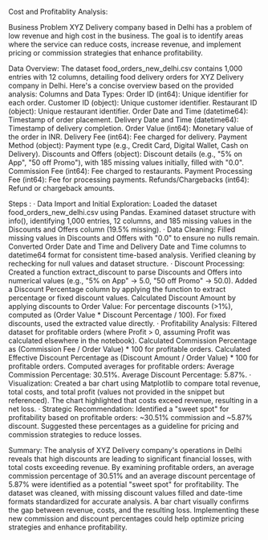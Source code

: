 Cost and Profitablity Analysis:


Business Problem
XYZ Delivery company based in Delhi has a problem of low revenue and high cost in the business. The goal is to identify areas where the service can reduce costs, increase revenue, and implement pricing or commission strategies that enhance profitability.

Data Overview:
The dataset food_orders_new_delhi.csv contains 1,000 entries with 12 columns, detailing food delivery orders for XYZ Delivery company in Delhi. Here's a concise overview based on the provided analysis:
Columns and Data Types: 
Order ID (int64): Unique identifier for each order.
Customer ID (object): Unique customer identifier.
Restaurant ID (object): Unique restaurant identifier.
Order Date and Time (datetime64): Timestamp of order placement.
Delivery Date and Time (datetime64): Timestamp of delivery completion.
Order Value (int64): Monetary value of the order in INR.
Delivery Fee (int64): Fee charged for delivery.
Payment Method (object): Payment type (e.g., Credit Card, Digital Wallet, Cash on Delivery).
Discounts and Offers (object): Discount details (e.g., "5% on App", "50 off Promo"), with 185 missing values initially, filled with "0.0".
Commission Fee (int64): Fee charged to restaurants.
Payment Processing Fee (int64): Fee for processing payments.
Refunds/Chargebacks (int64): Refund or chargeback amounts.

Steps :
·  Data Import and Initial Exploration: 
Loaded the dataset food_orders_new_delhi.csv using Pandas.
Examined dataset structure with info(), identifying 1,000 entries, 12 columns, and 185 missing values in the Discounts and Offers column (19.5% missing).
·  Data Cleaning: 
Filled missing values in Discounts and Offers with "0.0" to ensure no nulls remain.
Converted Order Date and Time and Delivery Date and Time columns to datetime64 format for consistent time-based analysis.
Verified cleaning by rechecking for null values and dataset structure.
·  Discount Processing: 
Created a function extract_discount to parse Discounts and Offers into numerical values (e.g., "5% on App" → 5.0, "50 off Promo" → 50.0).
Added a Discount Percentage column by applying the function to extract percentage or fixed discount values.
Calculated Discount Amount by applying discounts to Order Value: 
For percentage discounts (>1%), computed as (Order Value * Discount Percentage / 100).
For fixed discounts, used the extracted value directly.
·  Profitability Analysis: 
Filtered dataset for profitable orders (where Profit > 0, assuming Profit was calculated elsewhere in the notebook).
Calculated Commission Percentage as (Commission Fee / Order Value) * 100 for profitable orders.
Calculated Effective Discount Percentage as (Discount Amount / Order Value) * 100 for profitable orders.
Computed averages for profitable orders: 
Average Commission Percentage: 30.51%.
Average Discount Percentage: 5.87%.
·  Visualization: 
Created a bar chart using Matplotlib to compare total revenue, total costs, and total profit (values not provided in the snippet but referenced).
The chart highlighted that costs exceed revenue, resulting in a net loss.
·  Strategic Recommendation: 
Identified a "sweet spot" for profitability based on profitable orders: ~30.51% commission and ~5.87% discount.
Suggested these percentages as a guideline for pricing and commission strategies to reduce losses.



Summary:
The analysis of XYZ Delivery company's operations in Delhi reveals that high discounts are leading to significant financial losses, with total costs exceeding revenue. By examining profitable orders, an average commission percentage of 30.51% and an average discount percentage of 5.87% were identified as a potential "sweet spot" for profitability. The dataset was cleaned, with missing discount values filled and date-time formats standardized for accurate analysis. A bar chart visually confirms the gap between revenue, costs, and the resulting loss. Implementing these new commission and discount percentages could help optimize pricing strategies and enhance profitability.
